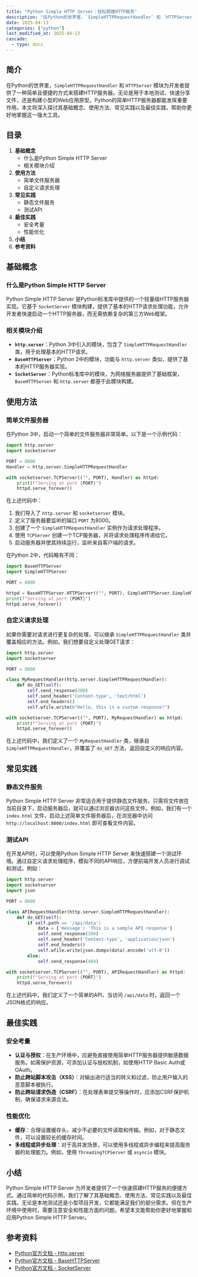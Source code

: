 ```yaml
---
title: "Python Simple HTTP Server：轻松搭建HTTP服务"
description: "在Python的世界里，`SimpleHTTPRequestHandler` 和 `HTTPServer` 模块为开发者提供了一种简单且便捷的方式来搭建HTTP服务器。无论是用于本地测试、快速分享文件，还是构建小型的Web应用原型，Python的简单HTTP服务器都能发挥重要作用。本文将深入探讨其基础概念、使用方法、常见实践以及最佳实践，帮助你更好地掌握这一强大工具。"
date: 2025-04-13
categories: ["python"]
last_modified_at: 2025-04-13
cascade:
  - type: docs
---
```



## 简介
在Python的世界里，`SimpleHTTPRequestHandler` 和 `HTTPServer` 模块为开发者提供了一种简单且便捷的方式来搭建HTTP服务器。无论是用于本地测试、快速分享文件，还是构建小型的Web应用原型，Python的简单HTTP服务器都能发挥重要作用。本文将深入探讨其基础概念、使用方法、常见实践以及最佳实践，帮助你更好地掌握这一强大工具。

<!-- more -->
## 目录
1. **基础概念**
    - 什么是Python Simple HTTP Server
    - 相关模块介绍
2. **使用方法**
    - 简单文件服务器
    - 自定义请求处理
3. **常见实践**
    - 静态文件服务
    - 测试API
4. **最佳实践**
    - 安全考量
    - 性能优化
5. **小结**
6. **参考资料**

## 基础概念
### 什么是Python Simple HTTP Server
Python Simple HTTP Server 是Python标准库中提供的一个轻量级HTTP服务器实现。它基于 `SocketServer` 模块构建，提供了基本的HTTP请求处理功能，允许开发者快速启动一个HTTP服务器，而无需依赖复杂的第三方Web框架。

### 相关模块介绍
- **`http.server`**：Python 3中引入的模块，包含了 `SimpleHTTPRequestHandler` 类，用于处理基本的HTTP请求。
- **`BaseHTTPServer`**：Python 2中的模块，功能与 `http.server` 类似，提供了基本的HTTP服务器实现。
- **`SocketServer`**：Python标准库中的模块，为网络服务器提供了基础框架，`BaseHTTPServer` 和 `http.server` 都基于此模块构建。

## 使用方法
### 简单文件服务器
在Python 3中，启动一个简单的文件服务器非常简单。以下是一个示例代码：

```python
import http.server
import socketserver

PORT = 8000
Handler = http.server.SimpleHTTPRequestHandler

with socketserver.TCPServer(("", PORT), Handler) as httpd:
    print(f"Serving at port {PORT}")
    httpd.serve_forever()
```

在上述代码中：
1. 我们导入了 `http.server` 和 `socketserver` 模块。
2. 定义了服务器要监听的端口 `PORT` 为8000。
3. 创建了一个 `SimpleHTTPRequestHandler` 实例作为请求处理程序。
4. 使用 `TCPServer` 创建一个TCP服务器，并将请求处理程序传递给它。
5. 启动服务器并使其持续运行，监听来自客户端的请求。

在Python 2中，代码略有不同：

```python
import BaseHTTPServer
import SimpleHTTPServer

PORT = 8000

httpd = BaseHTTPServer.HTTPServer(("", PORT), SimpleHTTPServer.SimpleHTTPRequestHandler)
print(f"Serving at port {PORT}")
httpd.serve_forever()
```

### 自定义请求处理
如果你需要对请求进行更复杂的处理，可以继承 `SimpleHTTPRequestHandler` 类并覆盖相应的方法。例如，我们想要自定义处理GET请求：

```python
import http.server
import socketserver

PORT = 8000

class MyRequestHandler(http.server.SimpleHTTPRequestHandler):
    def do_GET(self):
        self.send_response(200)
        self.send_header('Content-type', 'text/html')
        self.end_headers()
        self.wfile.write(b"Hello, this is a custom response!")

with socketserver.TCPServer(("", PORT), MyRequestHandler) as httpd:
    print(f"Serving at port {PORT}")
    httpd.serve_forever()
```

在上述代码中，我们定义了一个 `MyRequestHandler` 类，继承自 `SimpleHTTPRequestHandler`，并覆盖了 `do_GET` 方法，返回自定义的响应内容。

## 常见实践
### 静态文件服务
Python Simple HTTP Server 非常适合用于提供静态文件服务。只需将文件放在当前目录下，启动服务器后，就可以通过浏览器访问这些文件。例如，我们有一个 `index.html` 文件，启动上述简单文件服务器后，在浏览器中访问 `http://localhost:8000/index.html` 即可查看文件内容。

### 测试API
在开发API时，可以使用Python Simple HTTP Server 来快速搭建一个测试环境。通过自定义请求处理程序，模拟不同的API响应，方便前端开发人员进行调试和测试。例如：

```python
import http.server
import socketserver
import json

PORT = 8000

class APIRequestHandler(http.server.SimpleHTTPRequestHandler):
    def do_GET(self):
        if self.path == '/api/data':
            data = {'message': 'This is a sample API response'}
            self.send_response(200)
            self.send_header('Content-type', 'application/json')
            self.end_headers()
            self.wfile.write(json.dumps(data).encode('utf-8'))
        else:
            self.send_response(404)

with socketserver.TCPServer(("", PORT), APIRequestHandler) as httpd:
    print(f"Serving at port {PORT}")
    httpd.serve_forever()
```

在上述代码中，我们定义了一个简单的API，当访问 `/api/data` 时，返回一个JSON格式的响应。

## 最佳实践
### 安全考量
- **认证与授权**：在生产环境中，应避免直接使用简单HTTP服务器提供敏感数据服务。如需保护资源，可添加认证与授权机制，如使用HTTP Basic Auth或OAuth。
- **防止跨站脚本攻击（XSS）**：对输出进行适当的转义和过滤，防止用户输入的恶意脚本被执行。
- **防止跨站请求伪造（CSRF）**：在处理表单提交等操作时，应添加CSRF保护机制，确保请求来源合法。

### 性能优化
- **缓存**：合理设置缓存头，减少不必要的文件读取和传输。例如，对于静态文件，可以设置较长的缓存时间。
- **多线程或异步处理**：对于高并发场景，可以使用多线程或异步编程来提高服务器的处理能力。例如，使用 `ThreadingTCPServer` 或 `asyncio` 模块。

## 小结
Python Simple HTTP Server 为开发者提供了一个快速搭建HTTP服务的便捷方式。通过简单的代码示例，我们了解了其基础概念、使用方法、常见实践以及最佳实践。无论是本地测试还是小型项目开发，它都能满足我们的部分需求。但在生产环境中使用时，需要注意安全和性能方面的问题。希望本文能帮助你更好地掌握和应用Python Simple HTTP Server。

## 参考资料
- [Python官方文档 - http.server](https://docs.python.org/3/library/http.server.html)
- [Python官方文档 - BaseHTTPServer](https://docs.python.org/2/library/basehttpserver.html)
- [Python官方文档 - SocketServer](https://docs.python.org/3/library/socketserver.html)